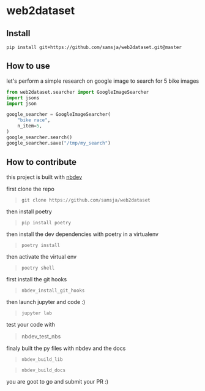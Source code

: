 # web2dataset



## Install

```shell
pip install git+https://github.com/samsja/web2dataset.git@master
```

## How to use

let's perform a simple research on google image to search for 5 bike images

```python
from web2dataset.searcher import GoogleImageSearcher
import jsons
import json

google_searcher = GoogleImageSearcher(
    "bike race",
    n_item=5,
)
google_searcher.search()
google_searcher.save("/tmp/my_search")
```

## How to contribute

this project is built with [nbdev](https://github.com/fastai/nbdev)

first clone the repo
> ```git clone https://github.com/samsja/web2dataset```

then install poetry
> ```pip install poetry```

then install the dev dependencies with poetry in a virtualenv

> ```poetry install```

then activate the virtual env
> ```poetry shell```

 first install the git hooks
 > ```nbdev_install_git_hooks```

then launch jupyter and code :)
> ```jupyter lab```


test your code with
> nbdev_test_nbs

finaly built the py files with nbdev and the docs
>```nbdev_build_lib```

> ```nbdev_build_docs```

you are goot to go and submit your PR :)
